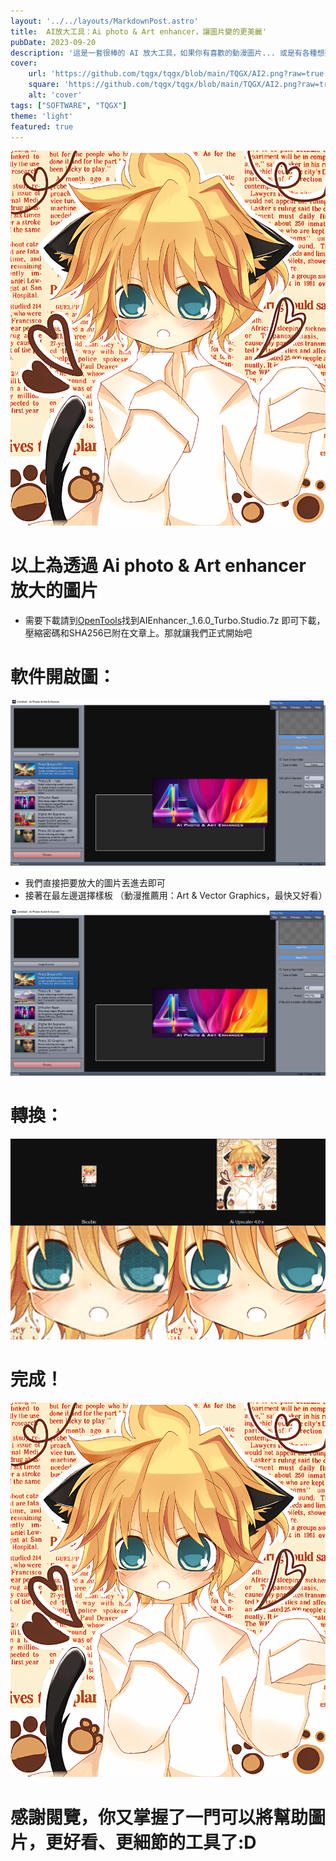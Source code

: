 ```yaml
---
layout: '../../layouts/MarkdownPost.astro'
title:  AI放大工具：Ai photo & Art enhancer，讓圖片變的更美麗'
pubDate: 2023-09-20
description: '這是一套很棒的 AI 放大工具，如果你有喜歡的動漫圖片... 或是有各種想要細節放大的圖，你都可以利用Ai photo & Art enhancer，之所以他比Topaz AI好（另外一款AI放大工具）原因是它更快！更不吃資源，主要以二次元、虛擬的圖畫為主，在真實的就比較弱囉'
cover:
    url: 'https://github.com/tqgx/tqgx/blob/main/TQGX/AI2.png?raw=true'
    square: 'https://github.com/tqgx/tqgx/blob/main/TQGX/AI2.png?raw=true'
    alt: 'cover'
tags: ["SOFTWARE", "TQGX"] 
theme: 'light'
featured: true
---
```

![|wide](https://github.com/tqgx/tqgx/blob/main/TQGX/AI3.png?raw=true)
# 以上為透過 Ai photo & Art enhancer 放大的圖片

- 需要下載請到[OpenTools](https://github.com/tqgx/OpenTools/releases/tag/Database-All-Tools)找到AIEnhancer._1.6.0_Turbo.Studio.7z 即可下載，壓縮密碼和SHA256已附在文章上。那就讓我們正式開始吧


# 軟件開啟圖：
![|inline](https://github.com/tqgx/tqgx/blob/main/TQGX/AI1.png?raw=true)

- 我們直接把要放大的圖片丟進去即可
- 接著在最左邊選擇樣板 （動漫推薦用：Art & Vector Graphics，最快又好看）

![|inline](https://github.com/tqgx/tqgx/blob/main/TQGX/AI1.png?raw=true)

# 轉換：
![|inline](https://github.com/tqgx/tqgx/blob/main/TQGX/AI2.png?raw=true)

# 完成！
![|inline](https://github.com/tqgx/tqgx/blob/main/TQGX/AI3.png?raw=true)


#
# 感謝閱覽，你又掌握了一門可以將幫助圖片，更好看、更細節的工具了:D